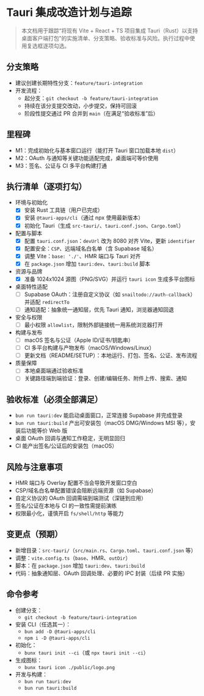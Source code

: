 # Tauri 集成改造计划与追踪

> 本文档用于跟踪“将现有 Vite + React + TS 项目集成 Tauri（Rust）以支持桌面客户端打包”的实施清单、分支策略、验收标准与风险。执行过程中使用复选框逐项勾选。

## 分支策略

- 建议创建长期特性分支：`feature/tauri-integration`
- 开发流程：
  - 起分支：`git checkout -b feature/tauri-integration`
  - 持续在该分支提交改动，小步提交，保持可回滚
  - 阶段性提交通过 PR 合并到 `main`（在满足“验收标准”后）

## 里程碑

- M1：完成初始化与基本窗口运行（能打开 Tauri 窗口加载本地 `dist`）
- M2：OAuth 与通知等关键功能适配完成，桌面端可等价使用
- M3：签名、公证与 CI 多平台构建打通

## 执行清单（逐项打勾）

- 环境与初始化
  - [x] 安装 Rust 工具链（用户已完成）
  - [x] 安装 `@tauri-apps/cli`（通过 npx 使用最新版本）
  - [x] 初始化 Tauri（生成 `src-tauri/`、`tauri.conf.json`、`Cargo.toml`）

- 配置与脚本
  - [x] 配置 `tauri.conf.json`：`devUrl` 改为 8080 对齐 Vite，更新 `identifier`
  - [x] 配置安全：`CSP`、远端域名白名单（含 Supabase 域名）
  - [x] 调整 Vite：`base: './'`、HMR 端口与 Tauri 对齐
  - [x] 在 `package.json` 增加 `tauri:dev`、`tauri:build` 脚本

- 资源与品牌
  - [x] 准备 1024x1024 源图（PNG/SVG）并运行 `tauri icon` 生成多平台图标

- 桌面特性适配
  - [ ] Supabase OAuth：注册自定义协议（如 `snailtodo://auth-callback`）并适配 `redirectTo`
  - [ ] 通知适配：抽象统一通知层，优先 Tauri 通知，浏览器通知回退

- 安全与权限
  - [ ] 最小权限 `allowlist`，限制外部链接统一用系统浏览器打开

- 构建与发布
  - [ ] macOS 签名与公证（Apple ID/证书/钥匙串）
  - [ ] CI 多平台构建与产物发布（macOS/Windows/Linux）
  - [ ] 更新文档（README/SETUP）：本地运行、打包、签名、公证、发布流程

- 质量保障
  - [ ] 本地桌面端通过验收标准
  - [ ] 关键路径端到端验证：登录、创建/编辑任务、附件上传、搜索、通知

## 验收标准（必须全部满足）

- `bun run tauri:dev` 能启动桌面窗口，正常连接 Supabase 并完成登录
- `bun run tauri:build` 产出可安装包（macOS DMG/Windows MSI 等），安装后功能等价 Web 版
- 桌面 OAuth 回调与通知工作稳定，无明显回归
- CI 能产出签名/公证后的安装包（macOS）

## 风险与注意事项

- HMR 端口与 Overlay 配置不当会导致开发窗口空白
- CSP/域名白名单配置错误会阻断远端资源（如 Supabase）
- 自定义协议的 OAuth 回调需端到端测试（深链到应用）
- 签名/公证在本地与 CI 的一致性需提前演练
- 权限最小化，谨慎开启 `fs/shell/http` 等能力

## 变更点（预期）

- 新增目录：`src-tauri/`（`src/main.rs`、`Cargo.toml`、`tauri.conf.json` 等）
- 调整：`vite.config.ts`（`base`、HMR、`outDir`）
- 脚本：在 `package.json` 增加 `tauri:dev`、`tauri:build`
- 代码：抽象通知层、OAuth 回调处理、必要的 IPC 封装（后续 PR 实施）

## 命令参考

- 创建分支：
  - `git checkout -b feature/tauri-integration`
- 安装 CLI（任选其一）：
  - `bun add -D @tauri-apps/cli`
  - `npm i -D @tauri-apps/cli`
- 初始化：
  - `bunx tauri init --ci`（或 `npx tauri init --ci`）
- 生成图标：
  - `bunx tauri icon ./public/logo.png`
- 开发与构建：
  - `bun run tauri:dev`
  - `bun run tauri:build`
